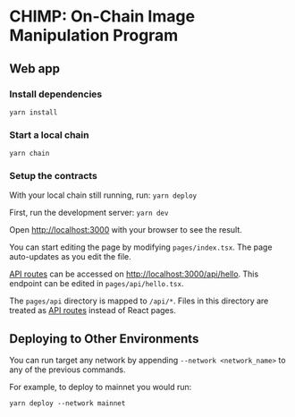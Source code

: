 # CHIMP: On-Chain Image Manipulation Program

## Web app

### Install dependencies

`yarn install`

### Start a local chain

`yarn chain`

### Setup the contracts

With your local chain still running, run:
`yarn deploy`

First, run the development server:
`yarn dev`

Open [http://localhost:3000](http://localhost:3000) with your browser to see the result.

You can start editing the page by modifying `pages/index.tsx`. The page auto-updates as you edit the file.

[API routes](https://nextjs.org/docs/api-routes/introduction) can be accessed
on [http://localhost:3000/api/hello](http://localhost:3000/api/hello). This endpoint can be edited
in `pages/api/hello.tsx`.

The `pages/api` directory is mapped to `/api/*`. Files in this directory are treated
as [API routes](https://nextjs.org/docs/api-routes/introduction) instead of React pages.

## Deploying to Other Environments

You can run target any network by appending `--network <network_name>` to any of the previous commands.

For example, to deploy to mainnet you would run:

`yarn deploy --network mainnet`
